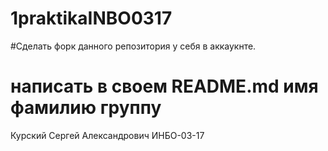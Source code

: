 # 1praktikaINBO0317
#Сделать форк данного репозитория у себя в аккаукнте.

# написать в своем README.md имя фамилию группу
Курский Сергей Александрович ИНБО-03-17
